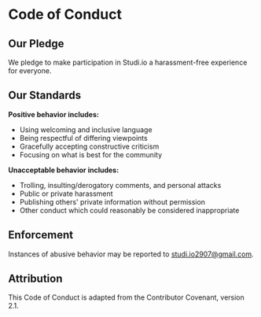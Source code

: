 # Code of Conduct

## Our Pledge
We pledge to make participation in Studi.io a harassment-free experience for everyone.

## Our Standards
**Positive behavior includes:**
- Using welcoming and inclusive language
- Being respectful of differing viewpoints
- Gracefully accepting constructive criticism
- Focusing on what is best for the community

**Unacceptable behavior includes:**
- Trolling, insulting/derogatory comments, and personal attacks
- Public or private harassment
- Publishing others' private information without permission
- Other conduct which could reasonably be considered inappropriate

## Enforcement
Instances of abusive behavior may be reported to studi.io2907@gmail.com.

## Attribution
This Code of Conduct is adapted from the Contributor Covenant, version 2.1.
